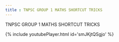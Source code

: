 ```yaml
---
title : TNPSC GROUP 1 MATHS SHORTCUT TRICKS
---
```


TNPSC GROUP 1 MATHS SHORTCUT TRICKS



{% include youtubePlayer.html id='smJKjtQSgjo' %}
